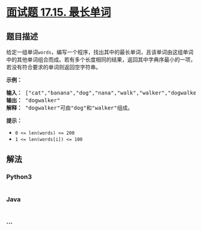 # [面试题 17.15. 最长单词](https://leetcode.cn/problems/longest-word-lcci)



## 题目描述

<!-- 这里写题目描述 -->

<p>给定一组单词<code>words</code>，编写一个程序，找出其中的最长单词，且该单词由这组单词中的其他单词组合而成。若有多个长度相同的结果，返回其中字典序最小的一项，若没有符合要求的单词则返回空字符串。</p>

<p><strong>示例：</strong></p>

<pre><strong>输入：</strong> [&quot;cat&quot;,&quot;banana&quot;,&quot;dog&quot;,&quot;nana&quot;,&quot;walk&quot;,&quot;walker&quot;,&quot;dogwalker&quot;]
<strong>输出：</strong> &quot;dogwalker&quot;
<strong>解释：</strong> &quot;dogwalker&quot;可由&quot;dog&quot;和&quot;walker&quot;组成。
</pre>

<p><strong>提示：</strong></p>

<ul>
	<li><code>0 &lt;= len(words) &lt;= 200</code></li>
	<li><code>1 &lt;= len(words[i]) &lt;= 100</code></li>
</ul>


## 解法

<!-- 这里可写通用的实现逻辑 -->

<!-- tabs:start -->

### **Python3**

<!-- 这里可写当前语言的特殊实现逻辑 -->

```python

```

### **Java**

<!-- 这里可写当前语言的特殊实现逻辑 -->

```java

```

### **...**

```

```

<!-- tabs:end -->
